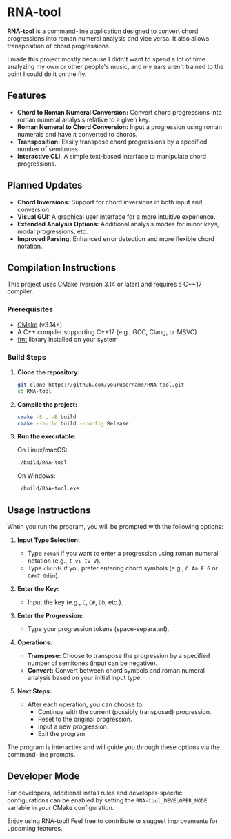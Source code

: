 # RNA-tool

**RNA-tool** is a command-line application designed to convert chord progressions into roman numeral analysis and vice versa. It also allows transposition of chord progressions. 

I made this project mostly because I didn't want to spend a lot of time analyzing my own or other people's music, and my ears aren't trained to the point I could do it on the fly.

## Features

- **Chord to Roman Numeral Conversion:** Convert chord progressions into roman numeral analysis relative to a given key.
- **Roman Numeral to Chord Conversion:** Input a progression using roman numerals and have it converted to chords.
- **Transposition:** Easily transpose chord progressions by a specified number of semitones.
- **Interactive CLI:** A simple text-based interface to manipulate chord progressions.

## Planned Updates

- **Chord Inversions:** Support for chord inversions in both input and conversion.
- **Visual GUI:** A graphical user interface for a more intuitive experience.
- **Extended Analysis Options:** Additional analysis modes for minor keys, modal progressions, etc.
- **Improved Parsing:** Enhanced error detection and more flexible chord notation.

## Compilation Instructions

This project uses CMake (version 3.14 or later) and requires a C++17 compiler.

### Prerequisites

- [CMake](https://cmake.org/) (v3.14+)
- A C++ compiler supporting C++17 (e.g., GCC, Clang, or MSVC)
- [fmt](https://github.com/fmtlib/fmt) library installed on your system

### Build Steps

1. **Clone the repository:**

   ```bash
   git clone https://github.com/yourusername/RNA-tool.git
   cd RNA-tool
   ```
   
2. **Compile the project:**

   ```bash
   cmake -S . -B build
   cmake --build build --config Release
   ```

3. **Run the executable:**

   On Linux/macOS:
   ```bash
   ./build/RNA-tool
   ```
   On Windows:
   ```bash
   ./build/RNA-tool.exe
   ```

## Usage Instructions

When you run the program, you will be prompted with the following options:

1. **Input Type Selection:**
   - Type `roman` if you want to enter a progression using roman numeral notation (e.g., `I vi IV V`).
   - Type `chords` if you prefer entering chord symbols (e.g., `C Am F G` or `C#m7 Gdim`).

2. **Enter the Key:**
   - Input the key (e.g., `C`, `C#`, `Db`, etc.).

3. **Enter the Progression:**
   - Type your progression tokens (space-separated).

4. **Operations:**
   - **Transpose:** Choose to transpose the progression by a specified number of semitones (input can be negative).
   - **Convert:** Convert between chord symbols and roman numeral analysis based on your initial input type.

5. **Next Steps:**
   - After each operation, you can choose to:
     - Continue with the current (possibly transposed) progression.
     - Reset to the original progression.
     - Input a new progression.
     - Exit the program.

The program is interactive and will guide you through these options via the command-line prompts.

## Developer Mode

For developers, additional install rules and developer-specific configurations can be enabled by setting the `RNA-tool_DEVELOPER_MODE` variable in your CMake configuration.

Enjoy using RNA-tool! Feel free to contribute or suggest improvements for upcoming features.


